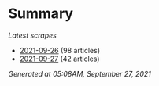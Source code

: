 # Summary
*Latest scrapes*
* [2021-09-26](https://github.com/nuuuwan/news_lk/blob/data/news_lk.2021-09-26.json) (98 articles)
* [2021-09-27](https://github.com/nuuuwan/news_lk/blob/data/news_lk.2021-09-27.json) (42 articles)

*Generated at 05:08AM, September 27, 2021*